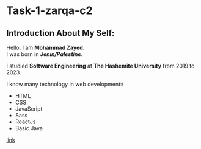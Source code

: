 # Task-1-zarqa-c2

## Introduction About My Self:

Hello, I am **Mohammad Zayed**.\
I was born in __*Jenin/Palestine*__.

I studied **Software Engineering** at __The Hashemite University__ from 2019 to 2023.

I know many technology in web development:\
- HTML
- CSS
- JavaScript
- Sass
- ReactJs
- Basic Java

[link](https://www.example.com/my%20great%20page)

